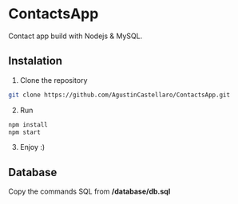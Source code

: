 # ContactsApp
Contact app build with Nodejs & MySQL.

## Instalation
1) Clone the repository
```bash
git clone https://github.com/AgustinCastellaro/ContactsApp.git
```
2) Run
```bash
npm install
npm start
```
3) Enjoy :)

## Database
Copy the commands SQL from **/database/db.sql**
